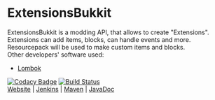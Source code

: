 # ExtensionsBukkit
ExtensionsBukkit is a modding API, that allows to create "Extensions". Extensions can add items, blocks, can handle events and more. Resourcepack will be used to make custom items and blocks.\
Other developers' software used:
* [Lombok](https://projectlombok.org/)

[![Codacy Badge](https://api.codacy.com/project/badge/Grade/b0198a7929cc40249ab94cba354d1fc0)](https://app.codacy.com/app/TSEngineer/ExtensionsBukkit?utm_source=github.com&utm_medium=referral&utm_content=ExtensionsBukkit/ExtensionsBukkit&utm_campaign=Badge_Grade_Dashboard)
[![Build Status](http://ci.extbukkit.ml/buildStatus/icon?job=ExtensionsBukkit)](http://ci.extbukkit.ml/job/ExtensionsBukkit/)\
[Website](http://extbukkit.ml/) | [Jenkins](http://ci.extbukkit.ml/) | [Maven](http://oss.extbukkit.ml/) | [JavaDoc](http://extbukkit.ml/javadoc)
